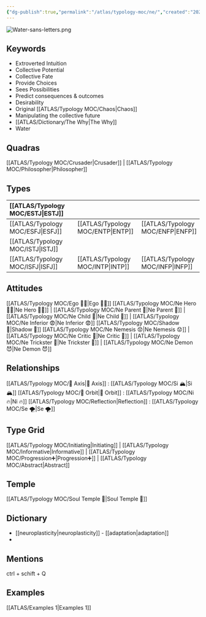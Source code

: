 ```yaml
---
{"dg-publish":true,"permalink":"/atlas/typology-moc/ne/","created":"2022-12-27T21:20:33.776+01:00","updated":"2023-04-07T16:23:22.116+02:00"}
---
```


![Water-sans-letters.png](/img/user/EXTRAS/Images/Water-sans-letters.png)
## Keywords 
- Extroverted Intuition
- Collective Potential
- Collective Fate
- Provide Choices 
- Sees Possibilities 
- Predict consequences & outcomes 
- Desirability
- Original [[ATLAS/Typology MOC/Chaos\|Chaos]]
- Manipulating the collective future 
- [[ATLAS/Dictionary/The Why\|The Why]]
- Water

## Quadras
[[ATLAS/Typology MOC/Crusader\|Crusader]] | [[ATLAS/Typology MOC/Philosopher\|Philosopher]] 

## Types 

| [[ATLAS/Typology MOC/ESTJ\|ESTJ]]&nbsp; | |   | |
|:---------------|:-----------|:---------------|:---------------|
| [[ATLAS/Typology MOC/ESFJ\|ESFJ]]       |  | [[ATLAS/Typology MOC/ENTP\|ENTP]]&nbsp; | [[ATLAS/Typology MOC/ENFP\|ENFP]]       |
| [[ATLAS/Typology MOC/ISTJ\|ISTJ]]       |  |   |    |
| [[ATLAS/Typology MOC/ISFJ\|ISFJ]]&nbsp; |  |  [[ATLAS/Typology MOC/INTP\|INTP]]      | [[ATLAS/Typology MOC/INFP\|INFP]]       |  

## Attitudes
[[ATLAS/Typology MOC/Ego 🙋‍♂️\|Ego 🙋‍♂️]]
[[ATLAS/Typology MOC/Ne Hero 🦸‍♂️\|Ne Hero 🦸‍♂️]] | [[ATLAS/Typology MOC/Ne Parent 🤨\|Ne Parent 🤨]] | [[ATLAS/Typology MOC/Ne Child 🧒\|Ne Child 🧒]] | [[ATLAS/Typology MOC/Ne Inferior 😨\|Ne Inferior 😨]]
[[ATLAS/Typology MOC/Shadow 👤\|Shadow 👤]] 
[[ATLAS/Typology MOC/Ne Nemesis 😟\|Ne Nemesis 😟]] | [[ATLAS/Typology MOC/Ne Critic 🤔\|Ne Critic 🤔]] | [[ATLAS/Typology MOC/Ne Trickster 🤡\|Ne Trickster 🤡]] | [[ATLAS/Typology MOC/Ne Demon 😈\|Ne Demon 😈]]

## Relationships 
[[ATLAS/Typology MOC/🧲 Axis\|🧲 Axis]] : [[ATLAS/Typology MOC/Si 🏔️\|Si 🏔️]]
[[ATLAS/Typology MOC/🔄 Orbit\|🔄 Orbit]] : [[ATLAS/Typology MOC/Ni 🔥\|Ni 🔥]]
[[ATLAS/Typology MOC/Reflection\|Reflection]]  : [[ATLAS/Typology MOC/Se 🌪️\|Se 🌪️]]

## Type Grid 
[[ATLAS/Typology MOC/Initiating\|Initiating]] | [[ATLAS/Typology MOC/Informative\|Informative]] | [[ATLAS/Typology MOC/Progression➕\|Progression➕]] | [[ATLAS/Typology MOC/Abstract\|Abstract]] 

## Temple 
[[ATLAS/Typology MOC/Soul Temple 👥\|Soul Temple 👥]]

## Dictionary
- [[neuroplasticity\|neuroplasticity]] - [[adaptation\|adaptation]]
- 

## Mentions 
ctrl + schift + Q

## Examples 
[[ATLAS/Examples 1\|Examples 1]] 
